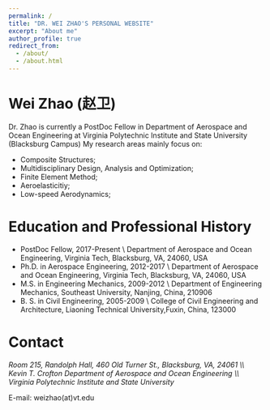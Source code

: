 ```yaml
---
permalink: /
title: "DR. WEI ZHAO'S PERSONAL WEBSITE"
excerpt: "About me"
author_profile: true
redirect_from: 
  - /about/
  - /about.html
---
```


# Wei Zhao (赵卫)
Dr. Zhao is currently a PostDoc Fellow in Department of Aerospace and Ocean Engineering at Virginia Polytechnic Institute and State University (Blacksburg Campus)
My research areas mainly focus on:
* Composite Structures;
* Multidisciplinary Design, Analysis and Optimization;
* Finite Element Method;
* Aeroelasticitiy;
* Low-speed Aerodynamics;


# Education and Professional History
* PostDoc Fellow, 2017-Present \\
Department of Aerospace and Ocean Engineering, Virginia Tech, Blacksburg, VA, 24060, USA 
* Ph.D. in Aerospace Engineering, 2012-2017 \\
Department of Aerospace and Ocean Engineering, Virginia Tech, Blacksburg, VA, 24060, USA 
* M.S. in Engineering Mechanics, 2009-2012 \\
Department of Engineering Mechanics, Southeast University, Nanjing, China, 210906
* B. S. in Civil Engineering, 2005-2009 \\
College of Civil Engineering and Architecture, Liaoning Technical University,Fuxin, China, 123000


# Contact
<address>
Room 215, Randolph Hall, 460 Old Turner St., Blacksburg, VA, 24061  \\
Kevin T. Crofton Department of Aerospace and Ocean Engineering \\
Virginia Polytechnic Institute and State University
</address>

E-mail: weizhao(at)vt.edu